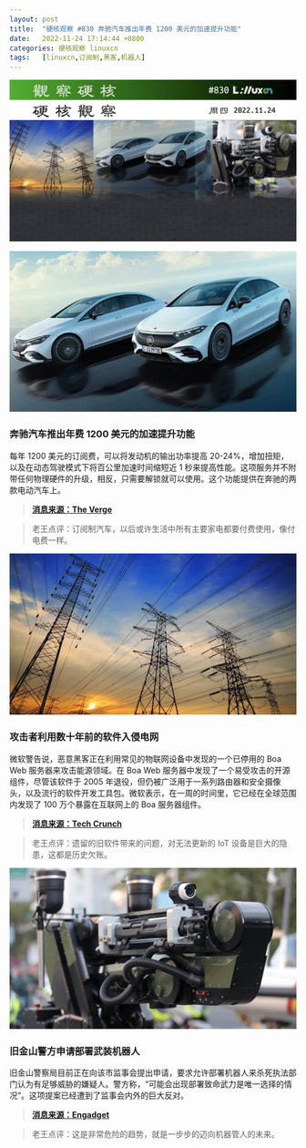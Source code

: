 ```yaml
---
layout: post
title:	"硬核观察 #830 奔驰汽车推出年费 1200 美元的加速提升功能"
date:	2022-11-24 17:14:44 +0800 
categories:	硬核观察 linuxcn 
tags:	[linuxcn,订阅制,黑客,机器人]
---
```



![](/Asserts/Images/album/202211/24/171330fbsef1bftkeggefn.jpg)


![](/Asserts/Images/album/202211/24/171338f8dzxy4nl40nxatp.jpg)


### 奔驰汽车推出年费 1200 美元的加速提升功能


每年 1200 美元的订阅费，可以将发动机的输出功率提高 20-24%，增加扭矩，以及在动态驾驶模式下将百公里加速时间缩短近 1 秒来提高性能。这项服务并不附带任何物理硬件的升级，相反，只需要解锁就可以使用。这个功能提供在奔驰的两款电动汽车上。



> 
> **[消息来源：The Verge](https://www.theverge.com/2022/11/23/23474969/mercedes-car-subscription-faster-acceleration-feature-price)**
> 
> 
> 



> 
> 老王点评：订阅制汽车，以后或许生活中所有主要家电都要付费使用，像付电费一样。
> 
> 
> 


![](/Asserts/Images/album/202211/24/171348l9zeaoaeo9ouif99.jpg)


### 攻击者利用数十年前的软件入侵电网


微软警告说，恶意黑客正在利用常见的物联网设备中发现的一个已停用的 Boa Web 服务器来攻击能源领域。在 Boa Web 服务器中发现了一个易受攻击的开源组件，尽管该软件于 2005 年退役，但仍被广泛用于一系列路由器和安全摄像头，以及流行的软件开发工具包。微软表示，在一周的时间里，它已经在全球范围内发现了 100 万个暴露在互联网上的 Boa 服务器组件。



> 
> **[消息来源：Tech Crunch](https://techcrunch.com/2022/11/23/microsoft-boa-server-energy-grids/)**
> 
> 
> 



> 
> 老王点评：遗留的旧软件带来的问题，对无法更新的 IoT 设备是巨大的隐患，这都是历史欠账。
> 
> 
> 


![](/Asserts/Images/album/202211/24/171420kmf49mvs1zmmla5f.jpg)


### 旧金山警方申请部署武装机器人


旧金山警察局目前正在向该市监事会提出申请，要求允许部署机器人来杀死执法部门认为有足够威胁的嫌疑人。警方称，“可能会出现部署致命武力是唯一选择的情况”。这项提案已经遭到了监事会内外的巨大反对。



> 
> **[消息来源：Engadget](https://www.engadget.com/san-francisco-police-seek-permission-for-its-robots-to-use-deadly-force-183514906.html)**
> 
> 
> 



> 
> 老王点评：这是非常危险的趋势，就是一步步的迈向机器管人的未来。
> 
> 
>
